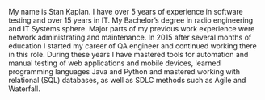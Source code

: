 My name is Stan Kaplan. I have over 5 years of experience in software testing and over 15 years in IT.
My Bachelor’s degree in radio engineering and IT Systems sphere. Major parts of my previous work experience were network administrating and maintenance. 
In 2015 after several months of education I started my career of QA engineer and continued working there in this role. 
During these years I have mastered tools for automation and manual testing of web applications and mobile devices, learned programming languages Java and Python and mastered working with relational (SQL) databases, as well as SDLC methods such as Agile and Waterfall.
